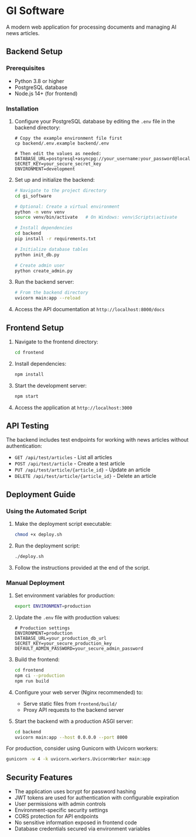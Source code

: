 # GI Software

A modern web application for processing documents and managing AI news articles.

## Backend Setup

### Prerequisites
- Python 3.8 or higher
- PostgreSQL database
- Node.js 14+ (for frontend)

### Installation

1. Configure your PostgreSQL database by editing the `.env` file in the backend directory:
   ```
   # Copy the example environment file first
   cp backend/.env.example backend/.env
   
   # Then edit the values as needed:
   DATABASE_URL=postgresql+asyncpg://your_username:your_password@localhost/gi_software
   SECRET_KEY=your_secure_secret_key
   ENVIRONMENT=development
   ```

2. Set up and initialize the backend:
   ```bash
   # Navigate to the project directory
   cd gi_software

   # Optional: Create a virtual environment
   python -m venv venv
   source venv/bin/activate   # On Windows: venv\Scripts\activate

   # Install dependencies
   cd backend
   pip install -r requirements.txt
   
   # Initialize database tables
   python init_db.py
   
   # Create admin user
   python create_admin.py
   ```

3. Run the backend server:
   ```bash
   # From the backend directory
   uvicorn main:app --reload
   ```

4. Access the API documentation at `http://localhost:8000/docs`

## Frontend Setup

1. Navigate to the frontend directory:
   ```bash
   cd frontend
   ```

2. Install dependencies:
   ```bash
   npm install
   ```

3. Start the development server:
   ```bash
   npm start
   ```

4. Access the application at `http://localhost:3000`

## API Testing

The backend includes test endpoints for working with news articles without authentication:

- `GET /api/test/articles` - List all articles
- `POST /api/test/article` - Create a test article
- `PUT /api/test/article/{article_id}` - Update an article
- `DELETE /api/test/article/{article_id}` - Delete an article

## Deployment Guide

### Using the Automated Script

1. Make the deployment script executable:
   ```bash
   chmod +x deploy.sh
   ```

2. Run the deployment script:
   ```bash
   ./deploy.sh
   ```

3. Follow the instructions provided at the end of the script.

### Manual Deployment

1. Set environment variables for production:
   ```bash
   export ENVIRONMENT=production
   ```

2. Update the `.env` file with production values:
   ```
   # Production settings
   ENVIRONMENT=production
   DATABASE_URL=your_production_db_url
   SECRET_KEY=your_secure_production_key
   DEFAULT_ADMIN_PASSWORD=your_secure_admin_password
   ```

3. Build the frontend:
   ```bash
   cd frontend
   npm ci --production
   npm run build
   ```

4. Configure your web server (Nginx recommended) to:
   - Serve static files from `frontend/build/`
   - Proxy API requests to the backend server

5. Start the backend with a production ASGI server:
   ```bash
   cd backend
   uvicorn main:app --host 0.0.0.0 --port 8000
   ```

For production, consider using Gunicorn with Uvicorn workers:
```bash
gunicorn -w 4 -k uvicorn.workers.UvicornWorker main:app
```

## Security Features

- The application uses bcrypt for password hashing
- JWT tokens are used for authentication with configurable expiration
- User permissions with admin controls
- Environment-specific security settings
- CORS protection for API endpoints
- No sensitive information exposed in frontend code
- Database credentials secured via environment variables
